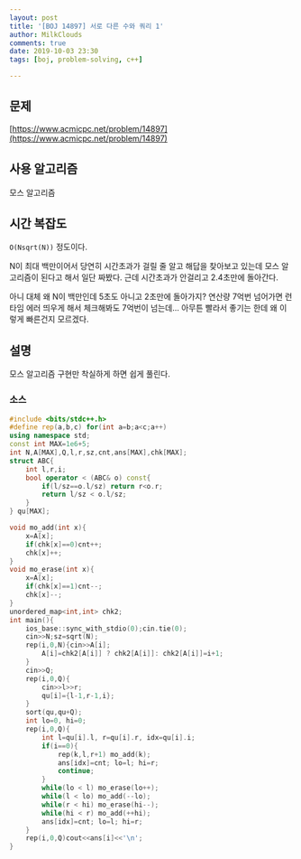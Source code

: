 ```yaml
---
layout: post
title: '[BOJ 14897] 서로 다른 수와 쿼리 1'
author: MilkClouds
comments: true
date: 2019-10-03 23:30
tags: [boj, problem-solving, c++]

---
```

 

## 문제
[https://www.acmicpc.net/problem/14897](https://www.acmicpc.net/problem/14897)  


## 사용 알고리즘  
모스 알고리즘   


## 시간 복잡도  
`O(Nsqrt(N))` 정도이다.  

N이 최대 백만이어서 당연히 시간초과가 걸릴 줄 알고 해답을 찾아보고 있는데 모스 알고리즘이 된다고 해서 일단 짜봤다. 근데 시간초과가 안걸리고 2.4초만에 돌아간다.  

아니 대체 왜 N이 백만인데 5초도 아니고 2초만에 돌아가지? 연산량 7억번 넘어가면 런타임 에러 띄우게 해서 체크해봐도 7억번이 넘는데... 아무튼 빨라서 좋기는 한데 왜 이렇게 빠른건지 모르겠다.


## 설명  
모스 알고리즘 구현만 착실하게 하면 쉽게 풀린다.  

### 소스  

```cpp
#include <bits/stdc++.h>
#define rep(a,b,c) for(int a=b;a<c;a++)
using namespace std;
const int MAX=1e6+5;
int N,A[MAX],Q,l,r,sz,cnt,ans[MAX],chk[MAX];
struct ABC{
	int l,r,i;
	bool operator < (ABC& o) const{
		if(l/sz==o.l/sz) return r<o.r;
		return l/sz < o.l/sz;
	}
} qu[MAX];

void mo_add(int x){
	x=A[x];
	if(chk[x]==0)cnt++;
	chk[x]++;
}
void mo_erase(int x){
	x=A[x];
	if(chk[x]==1)cnt--;
	chk[x]--;
}
unordered_map<int,int> chk2;
int main(){
	ios_base::sync_with_stdio(0);cin.tie(0);
	cin>>N;sz=sqrt(N);
	rep(i,0,N){cin>>A[i];
		A[i]=chk2[A[i]] ? chk2[A[i]]: chk2[A[i]]=i+1;
	}
	cin>>Q;
	rep(i,0,Q){
		cin>>l>>r;
		qu[i]={l-1,r-1,i};
	}
	sort(qu,qu+Q);
	int lo=0, hi=0;
	rep(i,0,Q){
		int l=qu[i].l, r=qu[i].r, idx=qu[i].i;
		if(i==0){
			rep(k,l,r+1) mo_add(k);
			ans[idx]=cnt; lo=l; hi=r;
			continue;
		}
		while(lo < l) mo_erase(lo++);
		while(l < lo) mo_add(--lo);
		while(r < hi) mo_erase(hi--);
		while(hi < r) mo_add(++hi);
		ans[idx]=cnt; lo=l; hi=r;
	}
	rep(i,0,Q)cout<<ans[i]<<'\n';
}
```